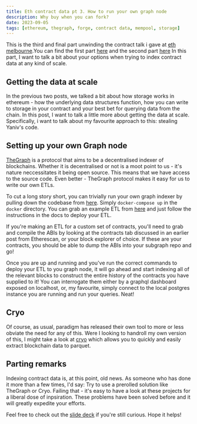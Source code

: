 ```yaml
---
title: Eth contract data pt 3. How to run your own graph node
description: Why buy when you can fork?
date: 2023-09-05
tags: [ethereum, thegraph, forge, contract data, mempool, storage]
---
```

This is the third and final part unwinding the contract talk i gave at [eth melbourne](https://ethmelbourne.co/).You can find the first part [here](https://cdrn.github.io/blog/slurpingcontractdatapt1/) and the second part [here](https://cdrn.github.io/blog/slurpingcontractdatapt2/) In this part, I want to talk a bit about your options when trying to index contract data at any kind of scale.

## Getting the data at scale

In the previous two posts, we talked a bit about how storage works in ethereum - how the underlying data structures function, how you can write to storage in your contract and your best bet for querying data from the chain. In this post, I want to talk a little more about getting the data at scale. Specifically, i want to talk about my favourite approach to this: stealing Yaniv's code.

## Setting up your own Graph node

[TheGraph](https://thegraph.com/) is a protocol that aims to be a decentralised indexer of blockchains. Whether it is decentralised or not is a moot point to us - it's nature neccessitates it being open source. This means that we have access to the source code. Even better - TheGraph protocol makes it easy for us to write our own ETLs.

To cut a long story short, you can trivially run your own graph indexer by pulling down the codebase from [here](https://github.com/graphprotocol/graph-node). Simply `docker-compose up` in the `docker` directory. You can grab an example ETL from [here](https://github.com/cdrn/example-subgraph-eth-melb) and just follow the instructions in the docs to deploy your ETL.

If you're making an ETL for a custom set of contracts, you'll need to grab and compile the ABIs by looking at the contracts tab discussed in an earlier post from Etherescan, or your block explorer of choice. If these are your contracts, you should be able to dump the ABIs into your subgraph repo and go!

Once you are up and running and you've run the correct commands to deploy your ETL to you graph node, it will go ahead and start indexing all of the relevant blocks to construct the entire history of the contracts you have supplied to it! You can interrogate them either by a graphql dashboard exposed on localhost, or, my favourite, simply connect to the local postgres instance you are running and run your queries. Neat!

## Cryo

Of course, as usual, paradigm has released their own tool to more or less obviate the need for any of this. Were I looking to handroll my own version of this, I might take a look at [cryo](https://github.com/paradigmxyz/cryo) which allows you to quickly and easily extract blockchain data to parquet.

## Parting remarks

Indexing contract data is, at this point, old news. As someone who has done it more than a few times, I'd say: Try to use a prerolled solution like TheGraph or Cryo. Failing that - it's easy to have a look at these projects for a liberal dose of inpsiration. These problems have been solved before and it will greatly expedite your efforts.

Feel free to check out the [slide deck](https://drive.google.com/file/d/16ZzEvUlselU3xdTWhfhJU8rvaB7umlRW/view) if you're still curious. Hope it helps!